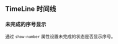 <div class="demo-header">
<p class="overviewicon">
  <span class="wapi-navigation-steps"/>
</p>

## TimeLine 时间线

<nova-uxlink widget-name="Steps"></nova-uxlink>
</div>

### 未完成的序号显示

通过 `show-number` 属性设置未完成的状态是否显示序号。

<nova-demo-view link="time-line/show-number"></nova-demo-view>

<br>
